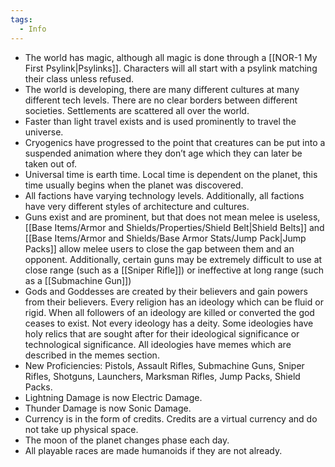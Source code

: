 ```yaml
---
tags:
  - Info
---
```

* The world has magic, although all magic is done through a [[NOR-1 My First Psylink|Psylinks]]. Characters will all start with a psylink matching their class unless refused.
* The world is developing, there are many different cultures at many different tech levels. There are no clear borders between different societies. Settlements are scattered all over the world.
* Faster than light travel exists and is used prominently to travel the universe.
* Cryogenics have progressed to the point that creatures can be put into a suspended animation where they don’t age which they can later be taken out of.
* Universal time is earth time. Local time is dependent on the planet, this time usually begins when the planet was discovered.
* All factions have varying technology levels. Additionally, all factions have very different styles of architecture and cultures.
* Guns exist and are prominent, but that does not mean melee is useless, [[Base Items/Armor and Shields/Properties/Shield Belt|Shield Belts]] and [[Base Items/Armor and Shields/Base Armor Stats/Jump Pack|Jump Packs]] allow melee users to close the gap between them and an opponent. Additionally, certain guns may be extremely difficult to use at close range (such as a [[Sniper Rifle]]) or ineffective at long range (such as a [[Submachine Gun]])
* Gods and Goddesses are created by their believers and gain powers from their believers. Every religion has an ideology which can be fluid or rigid. When all followers of an ideology are killed or converted the god ceases to exist. Not every ideology has a deity. Some ideologies have holy relics that are sought after for their ideological significance or technological significance. All ideologies have memes which are described in the memes section.
* New Proficiencies: Pistols, Assault Rifles, Submachine Guns, Sniper Rifles, Shotguns, Launchers, Marksman Rifles, Jump Packs, Shield Packs.
* Lightning Damage is now Electric Damage.
* Thunder Damage is now Sonic Damage.
* Currency is in the form of credits. Credits are a virtual currency and do not take up physical space.
* The moon of the planet changes phase each day.
* All playable races are made humanoids if they are not already.